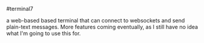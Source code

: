 #terminal7

a web-based based terminal that can connect to websockets and send plain-text messages. More features coming eventually, as I still have no idea what I'm going to use this for.
